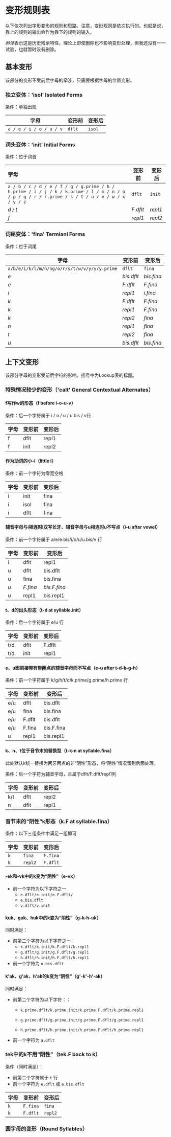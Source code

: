 # 变形规则表

以下依次列出字形变形的规则和思路。注意，变形规则是依次执行的。也就是说，靠上的规则的输出会作为靠下的规则的输入。

*斜体*表示这是历史残余特性，理论上即使删除也不影响变形处理，但我还没有一一试验，也就暂时没有删除。

## 基本变形

该部分的变形不受前后字母的牵涉，只需要根据字母的位置变形。

### 独立变体：'isol' Isolated Forms

条件：单独出现

| 字母                    | 变形前 | 变形后 |
| ----------------------- | ------ | ------ |
| `a / e / i / o / u / v` | `dflt` | `isol` |

### 词头变体：'init' Initial Forms

条件：位于词首

| 字母                                                         | 变形前   | 变形后  |
| :----------------------------------------------------------- | -------- | ------- |
| `a / b / c / d / e / f / g / g.prime / h / h.prime / i / j / k / k.prime / l / m / n / o / p / q / r / r.prime / s / t / u / v / w / x / y / z` | `dflt`   | `init`  |
| *d / t*                                                      | *F.dflt* | *repl1* |
| *f*                                                          | *repl1*  | *repl2* |

### 词尾变体：'fina' Termianl Forms

条件：位于词尾

| 字母                                         | 变形前     | 变形后     |
| -------------------------------------------- | ---------- | ---------- |
| `a/b/e/i/k/l/m/n/ng/o/r/s/t/w/v/y/y/y.prime` | `dflt`     | `fina`     |
| *e*                                          | *bis.dflt* | *bis.fina* |
| *e*                                          | *F.dflt*   | *F.fina*   |
| *i*                                          | *repl1*    | *i.fina*   |
| *k*                                          | *F.dflt*   | *F.fina*   |
| *k*                                          | *repl1*    | *F.fina*   |
| *k*                                          | *repl2*    | *fina*     |
| *n*                                          | *repl1*    | *fina*     |
| *t*                                          | *repl2*    | *fina*     |
| *u*                                          | *bis.dflt* | *bis.fina* |

## 上下文变形

该部分字母的变形受前后字符的影响。括号中为Lookup表的标题。

### 特殊情况较少的变形（'calt' General Contextual Alternates）

#### f写作w的形态（f before i-o-u-v）

条件：后一个字符属于 i / o / u / u.bis / v行

| 字母 | 变形前 | 变形后 |
| ---- | ------ | ------ |
| f    | dflt   | repl1  |
| f    | init   | repl2  |

#### 作为助词的小-i（little i）

条件：前一个字符为零宽空格

| 字母 | 变形前 | 变形后 |
| ---- | ------ | ------ |
| i    | init   | fina   |
| i    | isol   | fina   |
| i    | dflt   | fina   |

#### 辅音字母与i相连时i双写长牙、辅音字母与u相连时u不写点（i-u after vowel）

条件：前一个字符属于 a/e/e.bis/i/o/u/u.bis/v 行

| 字母 | 变形前   | 变形后       |
| ---- | -------- | ------------ |
| i    | dflt     | repl1        |
| u    | dflt     | bis.dflt     |
| u    | fina     | bis.fina     |
| *u*  | *F.fina* | *bis.F.fina* |
| u    | repl1    | bis.repl1    |

#### t、d的出头形态（t-d at syllable.init）

条件：后一个字符属于 e/u 行

| 字母 | 变形前 | 变形后 |
| ---- | ------ | ------ |
| t/d  | dflt   | F.dflt |
| t/d  | init   | repl1  |

#### e、u因前接带有带圈点的辅音字母而不写点（e-u after t-d-k-g-h）

条件：前一个字符属于 k/g/h/t/d/k.prime/g.prime/h.prime 行

| 字母 | 变形前 | 变形后     |
| ---- | ------ | ---------- |
| e/u  | dflt   | bis.dflt   |
| e/u  | fina   | bis.fina   |
| e/u  | F.dflt | bis.dflt   |
| e/u  | F.fina | bis.F.fina |
| u    | repl1  | bis.repl1  |

#### k、n、t位于音节末的替换型（t-k-n at syllable.fina）

此处默认k统一替换为两牙两点的非“阴性”形态，将“阴性”情况留到后面处理。

条件：后一个字符为辅音字母，且属于dflt/F.dflt/repl1列

| 字母 | 变形前 | 变形后 |
| ---- | ------ | ------ |
| k/t  | dflt   | repl2  |
| n    | dflt   | repl1  |

### 音节末的“阴性”k形态（k.F at syllable.fina）

条件：以下三组条件中满足一组即可

| 字母 | 变形前  | 变形后   |
| ---- | ------- | -------- |
| `k`  | `fina`  | `F.fina` |
| `k`  | `repl2` | `F.dflt` |

#### -ek和-vk中的k变为“阴性”（e-vk）

- 前一个字符为以下字符之一
  - `e.dflt/e.init/e.F.dflt/`
  - `e.bis.dflt`
  - `v.dlft/v.init`

#### kuk、guk、huk中的k变为“阴性”（g-k-h-uk）

同时满足：

- 前第二个字符为以下字符之一：
  - `k.dflt/k.init/k.F.dflt/k.repl1` 
  - `g.dflt/g.init/g.F.dflt/g.repl1` 
  - `h.dflt/h.init/h.F.dflt/h.repl1`
- 前一个字符为 `u.bis.dflt`

#### k'ak、g'ak、h'ak的k变为“阴性”（g'-k'-h'-ak）

同时满足：

- 前第二个字符为以下字符：：

  - `k.prime.dflt/k.prime.init/k.prime.F.dflt/k.prime.repl1`

  - `g.prime.dflt/g.prime.init/g.prime.F.dflt/g.prime.repl1`

  - `h.prime.dflt/h.prime.init/h.prime.F.dflt/h.prime.repl1`

- 前一个字符为 `a.dflt`

### tek中的k不用“阴性”（tek.F back to k）

条件（同时满足）：

- 前第二个字符属于 `t` 行
- 前一个字符为 `e.dflt` 或 `e.bis.dflt`

| 字母 | 变形前   | 变形后  |
| ---- | -------- | ------- |
| `k`  | `F.fina` | `fina`  |
| `k`  | `F.dflt` | `repl2` |

### 圆字母的变形（Round Syllables）

